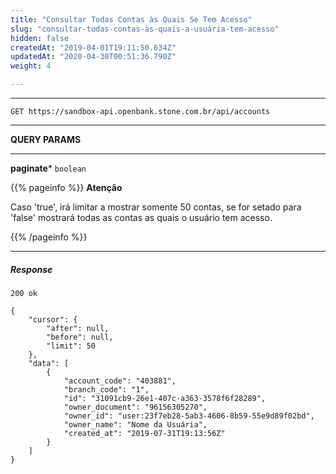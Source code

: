 ```yaml
---
title: "Consultar Todas Contas às Quais Se Tem Acesso"
slug: "consultar-todas-contas-às-quais-a-usuária-tem-acesso"
hidden: false
createdAt: "2019-04-01T19:11:50.634Z"
updatedAt: "2020-04-30T00:51:36.790Z"
weight: 4

---
```


---

```http 
GET https://sandbox-api.openbank.stone.com.br/api/accounts
```
---

**QUERY PARAMS**

---

**paginate***  `boolean`

{{% pageinfo %}}
**Atenção**

Caso 'true', irá limitar a mostrar somente 50 contas, se for setado para 'false' mostrará todas as contas as quais o usuário tem acesso.
 
{{% /pageinfo %}}



---

##### **Response**

```http request
200 ok

{
    "cursor": {
        "after": null,
        "before": null,
        "limit": 50
    },
    "data": [
        {
            "account_code": "403881",
            "branch_code": "1",
            "id": "31091cb9-26e1-407c-a363-3578f6f28289",
            "owner_document": "96156305270",
            "owner_id": "user:23f7eb28-5ab3-4606-8b59-55e9d89f02bd",
            "owner_name": "Nome da Usuária",
          	"created_at": "2019-07-31T19:13:56Z"
        }
    ]
}
```